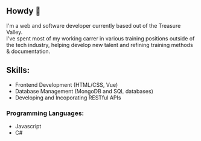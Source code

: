 
## Howdy 🤠

I'm a web and software developer currently based out of the Treasure Valley.  
I've spent most of my working carrer in various training positions outside of the tech industry, helping develop new talent and refining training methods & documentation.  


## Skills:

- Frontend Development (HTML/CSS, Vue)
- Database Management (MongoDB and SQL databases)
- Developing and Incoporating RESTful APIs

### Programming Languages:

- Javascript
- C#

###
<!--
**ryancraker/ryancraker** is a ✨ _special_ ✨ repository because its `README.md` (this file) appears on your GitHub profile.

Here are some ideas to get you started:

- 🔭 I’m currently working on ...
- 🌱 I’m currently learning ...
- 👯 I’m looking to collaborate on ...
- 🤔 I’m looking for help with ...
- 💬 Ask me about ...
- 📫 How to reach me: ...
- 😄 Pronouns: ...
- ⚡ Fun fact: ...
-->
